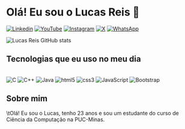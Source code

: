 # Olá! Eu sou o Lucas Reis 👋

[![Linkedin](https://img.shields.io/badge/LinkedIn-0077B5?style=for-the-badge&logo=linkedin&logoColor=white)](https://www.linkedin.com/in/lucasreis26/)
[![YouTube](https://img.shields.io/badge/YouTube-FF0000?style=for-the-badge&logo=youtube&logoColor=white)](https://www.youtube.com/@LucasReisDev)
[![Instagram](https://img.shields.io/badge/Instagram-E4405F?style=for-the-badge&logo=instagram&logoColor=white)](https://www.instagram.com/lucasreis26_)
[![X](https://img.shields.io/badge/X-000000?style=for-the-badge&logo=x&logoColor=white)](https://www.x.com/@LucasReisDev_)
[![WhatsApp](https://img.shields.io/badge/WhatsApp-25D366?style=for-the-badge&logo=WhatsApp&logoColor=white)](https://wa.me/31986665956)

![Lucas Reis GitHub stats](https://github-readme-stats.vercel.app/api?username=LUcasReis26&show_icons=true&theme=tokyonight)

## Tecnologias que eu uso no meu dia

<div style="display: inline_block"> <br>
    <img alt="C" src="https://img.shields.io/badge/C-00599C?style=for-the-badge&logo=c&logoColor=white">
    <img alt="C++" src="https://img.shields.io/badge/C%2B%2B-00599C?style=for-the-badge&logo=c%2B%2B&logoColor=white">
    <img alt="Java" src="https://img.shields.io/badge/java-%23ED8B00.svg?style=for-the-badge&logo=openjdk&logoColor=white">
    <img alt="html5" src="https://img.shields.io/badge/HTML5-E34F26?style=for-the-badge&logo=html5&logoColor=white">
    <img alt="css3" src="https://img.shields.io/badge/CSS3-1572B6?style=for-the-badge&logo=css3&logoColor=white">
    <img alt="JavaScript" src="https://img.shields.io/badge/JavaScript-323330?style=for-the-badge&logo=javascript&logoColor=F7DF1E">
    <img alt="Bootstrap" src="https://img.shields.io/badge/Bootstrap-563D7C?style=for-the-badge&logo=bootstrap&logoColor=white">
    
</div>

## Sobre mim

\tOlá! Eu sou o Lucas, tenho 23 anos e sou um estudante do curso de Ciência da Computação na PUC-Minas.

